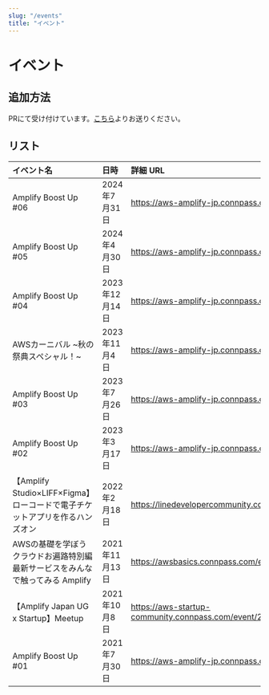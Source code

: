 ```yaml
---
slug: "/events"
title: "イベント"
---
```


# イベント

## 追加方法

PRにて受け付けています。[こちら](https://github.com/aws-amplify-jp/aws-amplify-jp.github.io)よりお送りください。

## リスト

| イベント名           | 日時               | 詳細 URL                                          |
| :------------------- | :----------------- | :------------------------------------------------ |
| Amplify Boost Up #06 | 2024年7月31日 | https://aws-amplify-jp.connpass.com/event/321534/ |
| Amplify Boost Up #05 | 2024年4月30日 | https://aws-amplify-jp.connpass.com/event/312975/ |
| Amplify Boost Up #04 | 2023年12月14日 | https://aws-amplify-jp.connpass.com/event/300944/ |
| AWSカーニバル ~秋の祭典スペシャル！~ | 2023年11月4日 | https://aws-amplify-jp.connpass.com/event/296406/ |
| Amplify Boost Up #03 | 2023年7月26日 | https://aws-amplify-jp.connpass.com/event/284533/ |
| Amplify Boost Up #02 | 2023年3月17日 | https://aws-amplify-jp.connpass.com/event/273121/ |
|【Amplify Studio×LIFF×Figma】ローコードで電子チケットアプリを作るハンズオン| 2022年2月18日 | https://linedevelopercommunity.connpass.com/event/237286/ |
|AWSの基礎を学ぼう クラウドお遍路特別編 最新サービスをみんなで触ってみる Amplify | 2021年11月13日 | https://awsbasics.connpass.com/event/227711/ |
|【Amplify Japan UG x Startup】Meetup | 2021年10月8日 | https://aws-startup-community.connpass.com/event/221176/ |
| Amplify Boost Up #01 | 2021年7月30日 | https://aws-amplify-jp.connpass.com/event/217715/ |
